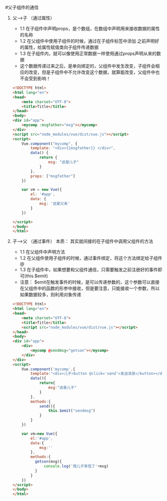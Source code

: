 #父子组件的通信
1. 父-->子 （通过属性）
    +   1.1 在子组件中声明props，是个数组，在数组中声明用来接收数据的属性的名称
    +   1.2 在父组件中使用子组件的时候，通过在子组件标签中添加 之前声明好的属性，给属性赋值类向子组件传递数据
    +   1.3 在子组件内，就可以像使用正常数据一样使用通过props声明从来的数据
    +   这个数据传递过来之后，是单向绑定的，父组件中发生改变，子组件会相应的改变，但是子组件中不允许改变这个数据，就算能改变，父组件中也不会受到影响！
    ```html
    <!DOCTYPE html>
    <html lang="en">
    <head>
        <meta charset="UTF-8">
        <title>Title</title>
    </head>
    <body>
    <div id="app">
        <mycomp :msgfather="msg"></mycomp>
    </div>
    <script src="node_modules/vue/dist/vue.js"></script>
    <script>
        Vue.component("mycomp", {
            template: "<div>{{msgfather}} </div>",
            data() {
                return {
                    msg: "这是儿子"
                }
            },
            props: ["msgfather"]
        })
    
        var vm = new Vue({
            el: '#app',
            data: {
                msg: '这是父亲'
            }
        })
    
    </script>
    </body>
    </html>
    ```
    
2. 子-->父 （通过事件）
    本质： 其实就间接的在子组件中调用父组件的方法
    +   1.1 在父组件中声明方法
    +   1.2 在父组件使用子组件的时候，通过事件绑定，将这个方法绑定给子组件 @
    +   1.3 在子组件中，如果想要和父组件通信，只需要触发之前注册好的事件即可(this.$emit)
    +   注意： $emit在触发事件的时候，是可以传递参数的，这个参数可以直接在父组件中的函数的形参中接收，但是要注意，只能接收一个参数，所以如果数据较多，则利用对象传递
    
    ```html
    <!DOCTYPE html>
    <html lang="en">
    <head>
        <meta charset="UTF-8">
        <title>Title</title>
        <script src="node_modules/vue/dist/vue.js"></script>
    </head>
    <body>
    <div id="app">
        <div>
            <mycomp @sendmsg="getson"></mycomp>
        </div>
    </div>
    <script>
        Vue.component('mycomp',{
            template:"<div>儿子<button @click='send'>发送消息</button></div> ",
            data(){
                return{
                    msg:"这是儿子"
                }
            },
            methods:{
                send(){
                    this.$emit("sendmsg")
                }
            }
        })
    
        var vm=new Vue({
            el:'#app',
            data:{
                msg:''
            },
            methods:{
              getson(msg){
                  console.log('我儿子来信了'+msg)
              }
            }
        })
    </script>
    </body>
    </html>
    ```
